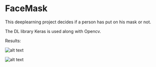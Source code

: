 # FaceMask

This deeplearning project decides if a person has put on his mask or not.

The DL library Keras is used along with Opencv.

Results:

![alt text](https://github.com/rkavk/FaceMask/blob/master/Results_Mask.png)


![alt text](https://github.com/rkavk/FaceMask/blob/master/Results_nomask.jpg.png)





